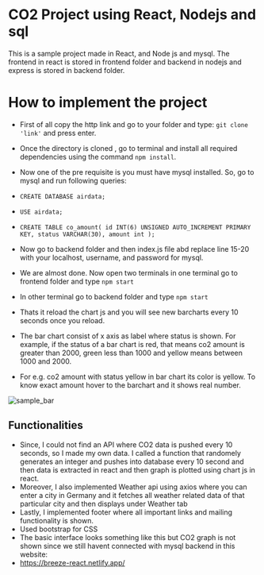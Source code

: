 # CO2 Project using React, Nodejs and sql


This is a sample project made in React, and Node js and mysql. The frontend in react is stored in frontend folder and backend in nodejs and express is stored in backend folder.

# How to implement the project


- First of all copy the http link and go to your folder and type:  `git clone 'link'` and press enter.

- Once the directory is cloned , go to terminal and install all required dependencies using the command `npm install`.

- Now one of the pre requisite is you must have mysql installed. So, go to mysql and run following queries:

- `CREATE DATABASE airdata;`
- `USE airdata;`

- `CREATE TABLE co_amount(
id INT(6) UNSIGNED AUTO_INCREMENT PRIMARY KEY,
status VARCHAR(30),
amount int
);`

- Now go to backend folder and then index.js file abd replace line 15-20 with your localhost, username, and password for mysql.

- We are almost done. Now open two terminals in one terminal go to frontend folder and type `npm start`

- In other terminal go to backend folder and type `npm start`

- Thats it reload the chart js and you will see new barcharts every 10 seconds once you reload. 

- The bar chart consist of x axis as label where status is shown. For example, if the status of a bar chart is red, that means co2 amount is greater than 2000, green 
less than 1000 and yellow means between 1000 and 2000.

- For e.g. co2 amount with status yellow in bar chart its color is yellow. To know exact amount hover to the barchart and it shows real number.

![sample_bar](https://user-images.githubusercontent.com/73000507/152933586-efe918de-c569-4808-9d2f-5373dc76ad08.png)



## Functionalities
- Since, I could not find an API where CO2 data is pushed every 10 seconds, so I made my own data. I called a function that randomely generates an integer and pushes into database   every 10 second and then data is extracted in react and then graph is plotted using chart js in react.
- Moreover, I also implemented Weather api using axios where you can enter a city in Germany and it fetches all weather related data of that particular city and then displays      under Weather tab
- Lastly, I implemented footer where all important links and mailing functionality is shown.
- Used bootstrap for CSS 
- The basic interface looks something like this but CO2 graph is not shown since we still havent connected with mysql backend in this website:
- https://breeze-react.netlify.app/ 
